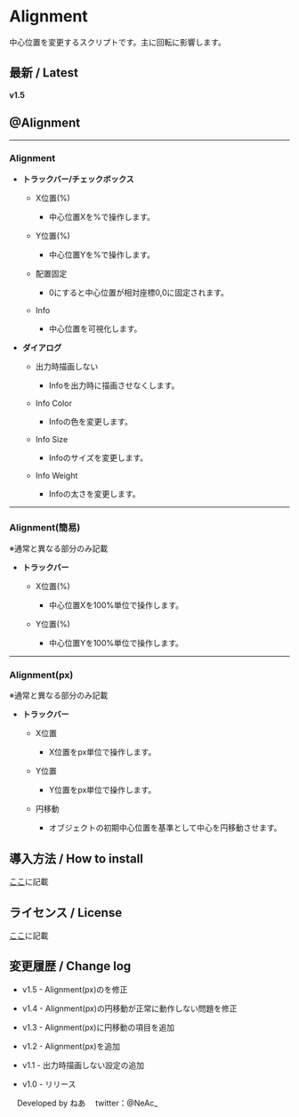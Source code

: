 
# Alignment

中心位置を変更するスクリプトです。主に回転に影響します。

## 最新 / Latest

**v1.5**


## @Alignment

---

### Alignment

- **トラックバー/チェックボックス**

	- X位置(%)
		- 中心位置Xを%で操作します。

	- Y位置(%)
		- 中心位置Yを%で操作します。

	- 配置固定
		- 0にすると中心位置が相対座標0,0に固定されます。

	- Info
		- 中心位置を可視化します。

- **ダイアログ**

	- 出力時描画しない
		- Infoを出力時に描画させなくします。

	- Info Color
		- Infoの色を変更します。

	- Info Size
		- Infoのサイズを変更します。

	- Info Weight
		- Infoの太さを変更します。


---

### Alignment(簡易)

※通常と異なる部分のみ記載

- **トラックバー**

	- X位置(%)
		- 中心位置Xを100%単位で操作します。

	- Y位置(%)
		- 中心位置Yを100%単位で操作します。


---

### Alignment(px)

※通常と異なる部分のみ記載

- **トラックバー**

	- X位置
		- X位置をpx単位で操作します。

	- Y位置
		- Y位置をpx単位で操作します。

	- 円移動
		- オブジェクトの初期中心位置を基準として中心を円移動させます。


## 導入方法 / How to install

[ここ](https://github.com/nea-c/AviUtl-Scripts/blob/dev/README.md)に記載

## ライセンス / License

[ここ](https://github.com/nea-c/AviUtl-Scripts/blob/master/LICENSE)に記載

## 変更履歴 / Change log

- v1.5 - Alignment(px)のを修正

- v1.4 - Alignment(px)の円移動が正常に動作しない問題を修正

- v1.3 - Alignment(px)に円移動の項目を追加

- v1.2 - Alignment(px)を追加

- v1.1 - 出力時描画しない設定の追加

- v1.0 - リリース


　Developed by ねあ
　twitter：@NeAc_
